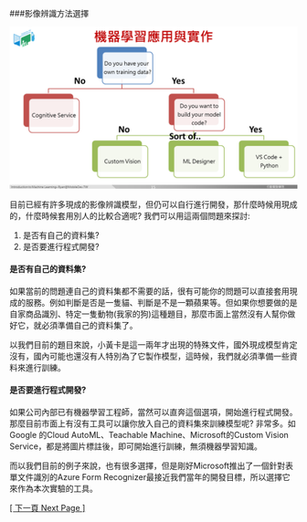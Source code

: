 ###影像辨識方法選擇

![影像辨識方法選擇](images/ml-way.png)

目前已經有許多現成的影像辨識模型，但仍可以自行進行開發，那什麼時候用現成的，什麼時候套用別人的比較合適呢? 我們可以用這兩個問題來探討:

1. 是否有自己的資料集?
2. 是否要進行程式開發?

#### 是否有自己的資料集?

如果當前的問題連自己的資料集都不需要的話，很有可能你的問題可以直接套用現成的服務。例如判斷是否是一隻貓、判斷是不是一顆蘋果等。但如果你想要做的是自家商品識別、特定一隻動物(我家的狗)這種題目，那麼市面上當然沒有人幫你做好它，就必須準備自己的資料集了。

以我們目前的題目來說，小黃卡是這一兩年才出現的特殊文件，國外現成模型肯定沒有，國內可能也還沒有人特別為了它製作模型，這時候，我們就必須準備一些資料來進行訓練。

#### 是否要進行程式開發?

如果公司內部已有機器學習工程師，當然可以直奔這個選項，開始進行程式開發。那麼目前市面上有沒有工具可以讓你放入自己的資料集來訓練模型呢? 非常多。如Google 的Cloud AutoML、Teachable Machine、Microsoft的Custom Vision Service，都是將圖片標註後，即可開始進行訓練，無須機器學習知識。

而以我們目前的例子來說，也有很多選擇，但是剛好Microsoft推出了一個針對表單文件識別的Azure Form Recognizer最接近我們當年的開發目標，所以選擇它來作為本次實驗的工具。

[[ 下一頁 Next Page ]](page3.md)